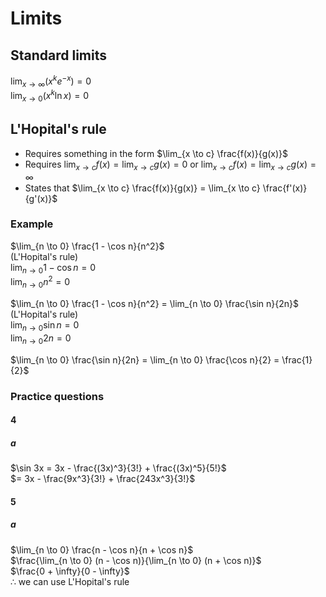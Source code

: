 # Limits

## Standard limits

$\lim_{x \to \infty} (x^ke^{-x}) = 0$  
$\lim_{x \to 0} (x^k\ln{x}) = 0$

<!-- spell-checker:words L'Hopital's -->

## L'Hopital's rule

- Requires something in the form $\lim_{x \to c} \frac{f(x)}{g(x)}$
- Requires $\lim_{x \to c} f(x) = \lim_{x \to c} g(x) = 0$ or $\lim_{x \to c}
  f(x) = \lim_{x \to c} g(x) = \infty$
- States that $\lim_{x \to c} \frac{f(x)}{g(x)} = \lim_{x \to c}
  \frac{f'(x)}{g'(x)}$

### Example

$\lim_{n \to 0} \frac{1 - \cos n}{n^2}$  
(L'Hopital's rule)  
$\lim_{n \to 0} 1 - \cos n = 0$  
$\lim_{n \to 0} n^2 = 0$

$\lim_{n \to 0} \frac{1 - \cos n}{n^2} = \lim_{n \to 0} \frac{\sin n}{2n}$  
(L'Hopital's rule)  
$\lim_{n \to 0} \sin n = 0$  
$\lim_{n \to 0} 2n = 0$

$\lim_{n \to 0} \frac{\sin n}{2n} = \lim_{n \to 0} \frac{\cos n}{2} =
\frac{1}{2}$

### Practice questions

#### 4

##### a

$\sin 3x = 3x - \frac{(3x)^3}{3!} + \frac{(3x)^5}{5!}$  
$= 3x - \frac{9x^3}{3!} + \frac{243x^3}{3!}$

#### 5

##### a

$\lim_{n \to 0} \frac{n - \cos n}{n + \cos n}$  
$\frac{\lim_{n \to 0} (n - \cos n)}{\lim_{n \to 0} (n + \cos n)}$  
$\frac{0 + \infty}{0 - \infty}$  
$\therefore$ we can use L'Hopital's rule
